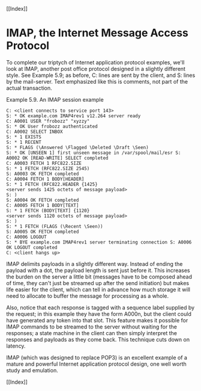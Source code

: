 [[Index]] 

# IMAP, the Internet Message Access Protocol

To complete our triptych of Internet application protocol examples, we'll look at IMAP, another post office protocol designed in a slightly different style. See Example 5.9; as before, C: lines are sent by the client, and S: lines by the mail-server. Text emphasized like this is comments, not part of the actual transaction.

Example 5.9. An IMAP session example

```
C: <client connects to service port 143>
S: * OK example.com IMAP4rev1 v12.264 server ready
C: A0001 USER "frobozz" "xyzzy"
S: * OK User frobozz authenticated
C: A0002 SELECT INBOX
S: * 1 EXISTS
S: * 1 RECENT
S: * FLAGS (\Answered \Flagged \Deleted \Draft \Seen)
S: * OK [UNSEEN 1] first unseen message in /var/spool/mail/esr S: A0002 OK [READ-WRITE] SELECT completed
C: A0003 FETCH 1 RFC822.SIZE
S: * 1 FETCH (RFC822.SIZE 2545)
S: A0003 OK FETCH completed
C: A0004 FETCH 1 BODY[HEADER]
S: * 1 FETCH (RFC822.HEADER {1425}
<server sends 1425 octets of message payload>
S: )
S: A0004 OK FETCH completed
C: A0005 FETCH 1 BODY[TEXT]
S: * 1 FETCH (BODY[TEXT] {1120}
<server sends 1120 octets of message payload>
S: )
S: * 1 FETCH (FLAGS (\Recent \Seen))
S: A0005 OK FETCH completed
C: A0006 LOGOUT
S: * BYE example.com IMAP4rev1 server terminating connection S: A0006 OK LOGOUT completed
C: <client hangs up>
```

IMAP delimits payloads in a slightly different way. Instead of ending the payload with a dot, the payload length is sent just before it. This increases the burden on the server a little bit (messages have to be composed ahead of time, they can't just be streamed up after the send initiation) but makes life easier for the client, which can tell in advance how much storage it will need to allocate to buffer the message for processing as a whole.

Also, notice that each response is tagged with a sequence label supplied by the request; in this example they have the form A000n, but the client could have generated any token into that slot. This feature makes it possible for IMAP commands to be streamed to the server without waiting for the responses; a state machine in the client can then simply interpret the responses and payloads as they come back. This technique cuts down on latency.

IMAP (which was designed to replace POP3) is an excellent example of a mature and powerful Internet application protocol design, one well worth study and emulation.

[[Index]] 